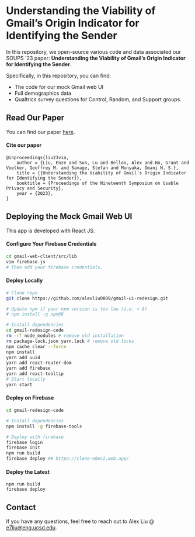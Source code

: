 # Understanding the Viability of Gmail’s Origin Indicator for Identifying the Sender
In this repository, we open-source various code and data associated our SOUPS '23 paper: **Understanding the Viability of Gmail’s Origin Indicator for Identifying the Sender**.

Specifically, in this repository, you can find:
* The code for our mock Gmail web UI
* Full demographics data 
* Qualtrics survey questions for Control, Random, and Support groups.

## Read Our Paper
You can find our paper [here]().

#### Cite our paper
```
@inproceedings{liu23via,
    author = {Liu, Enze and Sun, Lu and Bellon, Alex and Ho, Grant and Voelker, Geoffrey M. and Savage, Stefan and Munyaka, Imani N. S.},
    title = {{Understanding the Viability of Gmail's Origin Indicator for Identifying the Sender}},
    booktitle = {Proceedings of the Nineteenth Symposium on Usable Privacy and Security},
    year = {2023},
}
```

## Deploying the Mock Gmail Web UI
This app is developed with React JS.

#### Configure Your Firebase Credentials
```bash
cd gmail-web-client/src/lib
vim firebase.js
# Then add your firebase credentials.
```

#### Deploy Locally
```bash
# Clone repo
git clone https://github.com/alexliu0809/gmail-ui-redesign.git

# Update npm if your npm version is too low (i.e. < 8)
# npm install -g npm@8

# Install dependencies
cd gmail-redesign-code
rm -rf node_modules # remove old installation
rm package-lock.json yarn.lock # remove old locks
npm cache clear --force
npm install
yarn add uuid
yarn add react-router-dom
yarn add firebase
yarn add react-tooltip
# Start locally
yarn start
```

#### Deploy on Firebase
```bash
cd gmail-redesign-code

# Install dependencies
npm install -g firebase-tools

# Deploy with firebase
firebase login
firebase init
npm run build
firebase deploy ## https://clone-e0ec2.web.app/
```

#### Deploy the Latest
```
npm run build
firebase deploy
```


## Contact
If you have any questions, feel free to reach out to Alex Liu @ e7liu@eng.ucsd.edu.